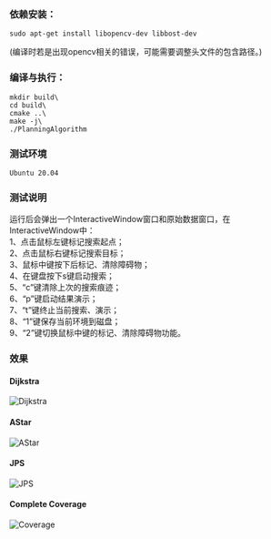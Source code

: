### 依赖安装：
```shell
sudo apt-get install libopencv-dev libbost-dev
```
(编译时若是出现opencv相关的错误，可能需要调整头文件的包含路径。)

### 编译与执行：
```shell
mkdir build\
cd build\
cmake ..\
make -j\
./PlanningAlgorithm
```
### 测试环境
```shell
Ubuntu 20.04
```
### 测试说明
运行后会弹出一个InteractiveWindow窗口和原始数据窗口，在InteractiveWindow中：  
1、点击鼠标左键标记搜索起点；  
2、点击鼠标右键标记搜索目标；  
3、鼠标中键按下后标记、清除障碍物；  
4、在键盘按下s键启动搜索；  
5、“c”键清除上次的搜索痕迹；  
6、“p”键启动结果演示；  
7、“t”键终止当前搜索、演示；  
8、“1”键保存当前环境到磁盘；  
9、“2”键切换鼠标中键的标记、清除障碍物功能。   
 
### 效果  
#### Dijkstra  
![Dijkstra](https://github.com/zzzhpzhp/PlanningAlgorithm/blob/ubuntu16.04/Dijkstra.gif)  
#### AStar  
![AStar](https://github.com/zzzhpzhp/PlanningAlgorithm/blob/ubuntu16.04/AStar.gif)  
#### JPS  
![JPS](https://github.com/zzzhpzhp/PlanningAlgorithm/blob/ubuntu16.04/JPS.gif)  
#### Complete Coverage  
![Coverage](https://github.com/zzzhpzhp/PlanningAlgorithm/blob/ubuntu16.04/Coverage.gif)  
